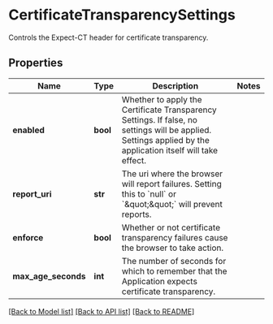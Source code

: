 # CertificateTransparencySettings

Controls the Expect-CT header for certificate transparency.
## Properties
Name | Type | Description | Notes
------------ | ------------- | ------------- | -------------
**enabled** | **bool** | Whether to apply the Certificate Transparency Settings. If false, no settings will be applied. Settings applied by the application itself will take effect.  | 
**report_uri** | **str** | The uri where the browser will report failures. Setting this to &#x60;null&#x60; or &#x60;\&quot;\&quot;&#x60; will prevent reports.  | 
**enforce** | **bool** | Whether or not certificate transparency failures cause the browser to take action.  | 
**max_age_seconds** | **int** | The number of seconds for which to remember that the Application expects certificate transparency.  | 

[[Back to Model list]](../README.md#documentation-for-models) [[Back to API list]](../README.md#documentation-for-api-endpoints) [[Back to README]](../README.md)


